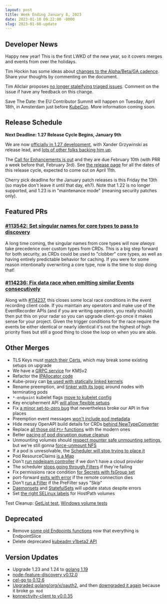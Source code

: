 ```yaml
---
layout: post
title: Week Ending January 8, 2023
date: 2023-01-10 09:22:00 -0000
slug: 2023-01-08-update
---
```


## Developer News

Happy new year!  This is the first LWKD of the new year, so it covers merges and
events from over the holidays.

Tim Hockin has some ideas about [changes to the Alpha/Beta/GA cadence](https://docs.google.com/document/d/1roVAHyF7eWZAccmCKw7MXYUNgx4BCDSXF2IMS8h10oY/edit?resourcekey=0-x6Tw2qz1SpCIPhbec6Qa2A). Share your thoughts by commenting on the document.

Tim Allclair proposes [no longer staleifying triaged issues](https://github.com/kubernetes/test-infra/pull/28266).
Comment on the issue if have any feedback on this change.

Save The Date: the EU Contributor Summit will happen on Tuesday, April 18th, in
Amsterdam just before [KubeCon](https://events.linuxfoundation.org/kubecon-cloudnativecon-europe/).
More information coming soon.

## Release Schedule

**Next Deadline: 1.27 Release Cycle Begins, January 9th**

We are now [officially in 1.27 development](https://groups.google.com/a/kubernetes.io/g/dev/c/Xz8-3jX_Nu8),
with Xander Grzywinski as release lead, and [lots of other folks backing him up](https://github.com/kubernetes/sig-release/blob/master/releases/release-1.27/release-team.md).

The [Call for Enhancements is out](https://groups.google.com/a/kubernetes.io/g/dev/c/_aLqQLywfs0) and they are due February 10th (with PRR a week before that, February 3rd).  See [the release page](https://github.com/kubernetes/sig-release/tree/master/releases/release-1.27) for all the dates of this release cycle, expected to come out on April 11th.

Cherry pick deadline for the January patch releases is this Friday the 13th (so
maybe don't leave it until that day, eh?).  Note that 1.22 is no longer supported,
and 1.23 is in "maintenance mode" (meaning security patches only).

## Featured PRs

### [#113542: Set singular names for core types to pass to discovery](https://github.com/kubernetes/kubernetes/pull/113542)

A long time coming, the singular names from core types will now _always_ take precedence over custom types from CRDs. This is a big step forward for both security, as CRDs could be used to "clobber" core types, as well as having entirely predictable behavior for caching. If you were for some reason intentionally overwriting a core type, now is the time to stop doing that!

### [#114236: Fix data race when emitting similar Events consecutively](https://github.com/kubernetes/kubernetes/pull/114236)

Along with [#114237](https://github.com/kubernetes/kubernetes/pull/114237), this closes some local race conditions in the event recording client code. If you maintain any operators and make use of the EventRecorder APIs (and if you are writing operators, you really should) then put this on your radar so you can upgrade client-go once it makes sense for your project. Given the trigger conditions for the race require the events be either identical or nearly identical it's not the highest of high priority fixes but still a good thing to close the loop on when you are able.

## Other Merges

* TLS Keys must [match their Certs](https://github.com/kubernetes/kubernetes/pull/113581), which may break some existing setups on upgrade
* We have a [GRPC service](https://github.com/kubernetes/kubernetes/pull/114678) for KMSv2
* Refactor the [IPAllocator code](https://github.com/kubernetes/kubernetes/pull/114750)
* Kube-proxy can [be used with statically linked kernels](https://github.com/kubernetes/kubernetes/pull/114669)
* Rename preemption, and [tinker with its logic](https://github.com/kubernetes/kubernetes/pull/114623) around nodes with terminating pods
* `*-endpoint` kubelet flags [move to kubelet config](https://github.com/kubernetes/kubernetes/pull/112136)
* Key encipherment API [will allow flexible setups](https://github.com/kubernetes/kubernetes/pull/111660)
* Fix [a minor set-to-zero bug](https://github.com/kubernetes/kubernetes/pull/114869) that nevertheless broke our API in five places
* Preemption event messages [won't include pod metadata](https://github.com/kubernetes/kubernetes/pull/114923)
* Hide messy OpenAPI build details for CRDs [behind NewTypeConverter](https://github.com/kubernetes/kubernetes/pull/114792)
* Replace [all those old `Ptr` functions](https://github.com/kubernetes/kubernetes/pull/114784) with the modern ones
* Better [pacing of pod disruption queue cleanup](https://github.com/kubernetes/kubernetes/pull/114770)
* Unmounting volumes should [respect mounter safe unmounting settings](https://github.com/kubernetes/kubernetes/pull/114736), but we're still gonna [force-unmount NFS](https://github.com/kubernetes/kubernetes/pull/96844)
* If a pod is unresolvable, the [Scheduler will stop trying to place it](https://github.com/kubernetes/kubernetes/pull/114699)
* Pod ResourceClaims [is a Map](https://github.com/kubernetes/kubernetes/pull/114585)
* Don't [run nodeipam controller](https://github.com/kubernetes/kubernetes/pull/114596) if we don't have a cloud provider
* The scheduler [stops going through Filters](https://github.com/kubernetes/kubernetes/pull/114518) if they're failing
* Fix permissions race condition [for Secrets with fsGroup set](https://github.com/kubernetes/kubernetes/pull/114464)
* port-forward [exits with error](https://github.com/kubernetes/kubernetes/pull/114460) if the remote connection dies
* Don't [run a Filter](https://github.com/kubernetes/kubernetes/pull/114125) if the PreFilter says "Skip"
* [Daemonsets](https://github.com/kubernetes/kubernetes/pull/113787) and [StatefulSets](https://github.com/kubernetes/kubernetes/pull/113834) will update status despite errors
* Set [the right SELinux labels](https://github.com/kubernetes/kubernetes/pull/112021) for HostPath volumes

Test Cleanup: [GetList test](https://github.com/kubernetes/kubernetes/pull/113730), [Windows volume tests](https://github.com/kubernetes/kubernetes/pull/110931)

## Deprecated

* Remove [some old Endpoints functions](https://github.com/kubernetes/kubernetes/pull/114749) now that everything is EndpointSlice
* Delete deprecated [kubeadm v1beta2 API](https://github.com/kubernetes/kubernetes/pull/114540)

## Version Updates

* Upgrade 1.23 and 1.24 to [golang 1.19](https://github.com/kubernetes/kubernetes/pull/113983)
* [node-feature-discovery v0.12.0](https://github.com/kubernetes-sigs/node-feature-discovery/releases/tag/v0.12.0)
* [cel-go to 0.12.6](https://github.com/kubernetes/kubernetes/pull/114857)
* [Upgraded golang/org/x/oauth2](https://github.com/kubernetes/kubernetes/pull/114822), and then [downgraded it again](https://github.com/kubernetes/kubernetes/pull/114829) because it broke `go mod`
* [konnectivity-client to v0.0.35](https://github.com/kubernetes/kubernetes/pull/114789)
